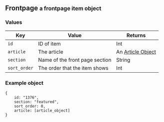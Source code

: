 <div class="page-header">
    <h2>Frontpage <small>a frontpage item object</small></h2>
</div>

### Values

Key             | Value                           | Returns
----            |-------                          |--------
`id`            | ID of item                      | Int
`article`       | The article                     | An [Article Object](#article)
`section`       | Name of the front page section  | String
`sort_order`    | The order that the item shows   | Int

### Example object
    {
        id: "1376",
        section: "featured",
        sort_order: 0,
        article: [article_object]
    }
